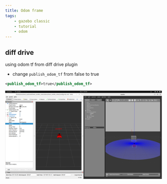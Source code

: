 ```yaml
---
title: Odom frame
tags:
    - gazebo classic
    - tutorial
    - odom
---
```



## diff drive
using odom tf from diff drive plugin

- change `publish_odom_tf` from false to true
  
```xml
<publish_odom_tf>true</publish_odom_tf>
```

![](images/gazebo_rviz_odom_frame.png)